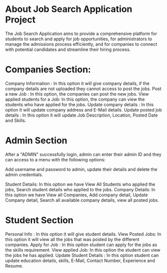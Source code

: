 # About Job Search Application Project
The Job Search Application aims to provide a comprehensive platform for students 
to search and apply for job opportunities, for administrators to manage the 
admissions process efficiently, and for companies to connect with potential 
candidates and streamline their hiring process.

#  Companies Section:
  Company Information : 
        In this option it will give company details, if the company details are not uploaded they cannot access to post the jobs.
   Post a new Job : 
        In this option, the companies can post the new jobs.
  View applied students for a Job: 
        In this option, the company can view the students who have applied for the jobs.
  Update company details : 
        In this option it will update company address and E-Mail details.
  Update posted job details :
        In this option it will update Job Description, Location, Posted Date and Skills.


# Admin Section

  After a "ADMIN" successfully login, admin can enter their admin ID and they can access to a menu with the following options:
  
  Add username and password to admin, update their details and delete the admin credentials.
  
   Student Details:
     In this option we have View All Students who applied the jobs, Search student details who applied to the jobs.
  Company Details: 
     In this option we have View all Companies, Add company detail, Update Company detail, Search all available company details, view all posted jobs.

# Student Section

   Personal Info : 
        In this option it will give student details.
   View Posted Jobs:
        In this option it will view all the jobs that was posted by the different companies.
   Apply for Job : 
        In this option student can apply for the jobs as the skills requirement.
  View applied Job: 
        In this option the student can view the jobs he has applied.
  Update Student Details : 
  In this option student can update education details, skills, E-Mail, Contact Number, Experience and Resume.




 
